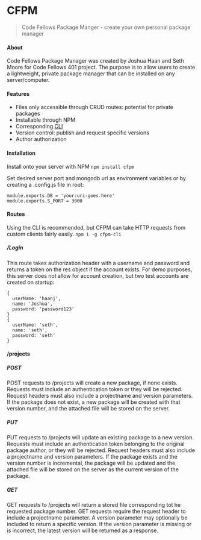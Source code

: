 #  CFPM

> Code Fellows Package Manger - create your own personal package manager
#### About
Code Fellows Package Manager was created by Joshua Haan and Seth Moore for Code Fellows 401 project. The purpose is to allow users to create a lightweight, private package manager that can be installed on any server/computer.

#### Features

- Files only accessible through CRUD routes: potential for private packages
- Installable through NPM
- Corresponding [CLI](https://github.com/setheid/cfpm-cli)
- Version control: publish and request specific versions
- Author authorization

#### Installation

Install onto your server with NPM
`npm install cfpm`

Set desired server port and mongodb url as environment variables or by creating a .config.js file in root:
```
module.exports.DB = 'your:uri-goes.here'
module.exports.S_PORT = 3000
```

#### Routes

Using the CLI is recommended, but CFPM can take HTTP requests from custom clients fairly easily.
`npm i -g cfpm-cli`


##### /Login

This route takes authorization header with a username and password and returns a token on the res object if the account exists. For demo purposes, this server does not allow for account creation, but two test accounts are created on startup:
```
{
  userName: 'haanj',
  name: 'Joshua',
  password: 'password123'
}
{
  userName: 'seth',
  name: 'seth',
  password: 'seth'
}
```

#### /projects

##### POST
POST requests to /projects will create a new package, if none exists. Requests must include an authentication token or they will be rejected. Request headers must also include a projectname and version parameters. If the package does not exist, a new package will be created with that version number, and the attached file will be stored on the server.

##### PUT
PUT requests to /projects will update an existing package to a new version. Requests must include an authentication token belonging to the original package author, or they will be rejected. Request headers must also include a projectname and version parameters. If the package exists and the version number is incremental, the package will be updated and the attached file will be stored on the server as the current version of the package.

##### GET
GET requests to /projects will return a stored file corresponding tot he requested package number. GET requests require the request header to include a projectname parameter. A version parameter may optionally be included to return a specific version. If the version parameter is missing or is incorrect, the latest version will be returned as a response.
